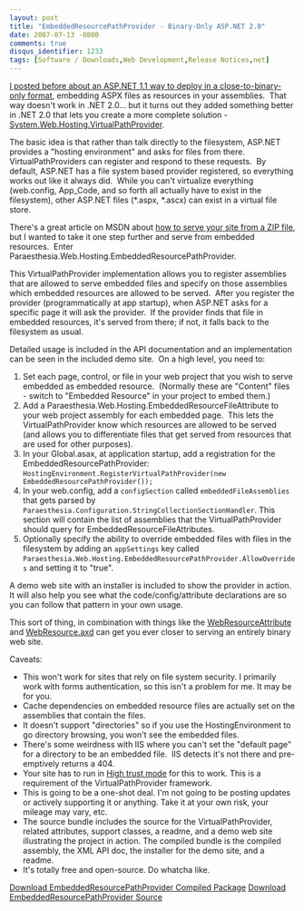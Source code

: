 ```yaml
---
layout: post
title: "EmbeddedResourcePathProvider - Binary-Only ASP.NET 2.0"
date: 2007-07-13 -0800
comments: true
disqus_identifier: 1233
tags: [Software / Downloads,Web Development,Release Notices,net]
---
```

[I posted before about an ASP.NET 1.1 way to deploy in a
close-to-binary-only
format](http://paraesthesia.com/archive/2007/05/31/embeddedpagehandlerfactory---binary-only-asp.net-1.1.aspx),
embedding ASPX files as resources in your assemblies.  That way doesn't
work in .NET 2.0... but it turns out they added something better in .NET
2.0 that lets you create a more complete solution -
[System.Web.Hosting.VirtualPathProvider](http://msdn2.microsoft.com/en-us/library/system.web.hosting.virtualpathprovider.aspx).

The basic idea is that rather than talk directly to the filesystem,
ASP.NET provides a "hosting environment" and asks for files from there. 
VirtualPathProviders can register and respond to these requests.  By
default, ASP.NET has a file system based provider registered, so
everything works out like it always did.  While you can't virtualize
everything (web.config, App\_Code, and so forth all actually have to
exist in the filesystem), other ASP.NET files (\*.aspx, \*.ascx) can
exist in a virtual file store.

There's a great article on MSDN about [how to serve your site from a ZIP
file](http://msdn2.microsoft.com/En-US/library/aa479502.aspx), but I
wanted to take it one step further and serve from embedded resources. 
Enter Paraesthesia.Web.Hosting.EmbeddedResourcePathProvider.

This VirtualPathProvider implementation allows you to register
assemblies that are allowed to serve embedded files and specify on those
assemblies which embedded resources are allowed to be served.  After you
register the provider (programmatically at app startup), when ASP.NET
asks for a specific page it will ask the provider.  If the provider
finds that file in embedded resources, it's served from there; if not,
it falls back to the filesystem as usual.

Detailed usage is included in the API documentation and an
implementation can be seen in the included demo site.  On a high level,
you need to:

1.  Set each page, control, or file in your web project that you wish to
    serve embedded as embedded resource.  (Normally these are "Content"
    files - switch to "Embedded Resource" in your project to embed
    them.)
2.  Add a Paraesthesia.Web.Hosting.EmbeddedResourceFileAttribute to your
    web project assembly for each embedded page.  This lets the
    VirtualPathProvider know which resources are allowed to be served
    (and allows you to differentiate files that get served from
    resources that are used for other purposes).
3.  In your Global.asax, at application startup, add a registration for
    the EmbeddedResourcePathProvider:
    `HostingEnvironment.RegisterVirtualPathProvider(new EmbeddedResourcePathProvider());`
4.  In your web.config, add a `configSection` called
    `embeddedFileAssemblies` that gets parsed by
    `Paraesthesia.Configuration.StringCollectionSectionHandler`. This
    section will contain the list of assemblies that the
    VirtualPathProvider should query for EmbeddedResourceFileAttributes.
5.  Optionally specify the ability to override embedded files with files
    in the filesystem by adding an `appSettings` key called
    `Paraesthesia.Web.Hosting.EmbeddedResourcePathProvider.AllowOverrides`
    and setting it to "true".

A demo web site with an installer is included to show the provider in
action.  It will also help you see what the code/config/attribute
declarations are so you can follow that pattern in your own usage.

This sort of thing, in combination with things like the
[WebResourceAttribute](http://msdn2.microsoft.com/en-us/library/system.web.ui.webresourceattribute.aspx)
and
[WebResource.axd](http://weblogs.asp.net/jeff/archive/2005/07/18/419842.aspx)
can get you ever closer to serving an entirely binary web site.

Caveats:

-   This won't work for sites that rely on file system security. I
    primarily work with forms authentication, so this isn't a problem
    for me. It may be for you.
-   Cache dependencies on embedded resource files are actually set on
    the assemblies that contain the files.
-   It doesn't support "directories" so if you use the
    HostingEnvironment to go directory browsing, you won't see the
    embedded files.
-   There's some weirdness with IIS where you can't set the "default
    page" for a directory to be an embedded file.  IIS detects it's not
    there and pre-emptively returns a 404.
-   Your site has to run in [High trust
    mode](http://msdn2.microsoft.com/en-us/library/system.web.aspnethostingpermissionlevel.aspx)
    for this to work. This is a requirement of the VirtualPathProvider
    framework.
-   This is going to be a one-shot deal. I'm not going to be posting
    updates or actively supporting it or anything. Take it at your own
    risk, your mileage may vary, etc.
-   The source bundle includes the source for the VirtualPathProvider,
    related attributes, support classes, a readme, and a demo web site
    illustrating the project in action. The compiled bundle is the
    compiled assembly, the XML API doc, the installer for the demo site,
    and a readme.
-   It's totally free and open-source. Do whatcha like.

[Download EmbeddedResourcePathProvider Compiled
Package](https://onedrive.live.com/redir?resid=C2CB832A5EC9B707!45417&authkey=!AAc7EeVmY1tV184&ithint=file%2czip)
 [Download EmbeddedResourcePathProvider
Source](https://onedrive.live.com/redir?resid=C2CB832A5EC9B707!45416&authkey=!AAnKG5RcSsY-2W4&ithint=file%2czip)

